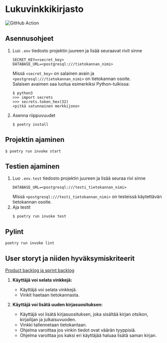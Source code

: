 # Lukuvinkkikirjasto

![GitHub Action](https://github.com/kimmomuli/Lukuvinkkikirjasto/workflows/CI/badge.svg)

## Asennusohjeet
1. Luo `.env` tiedosto projektin juureen ja lisää seuraavat rivit sinne
    ```
    SECRET_KEY=<secret_key>
    DATABASE_URL=<postgresql:///tietokannan_nimi>
    ```
    Missä `<secret_key>` on salainen avain ja `<postgresql:///tietokannan_nimi>` on tietokannan osoite.  
    Salaisen avaimen saa luotua esimerkiksi Python-tulkissa:
    ```
    $ python3
    >>> import secrets
    >>> secrets.token_hex(32)
    <pitkä satunnainen merkkijono>
    ```

2. Asenna riippuvuudet
    ```
    $ poetry install
    ```

## Projektin ajaminen
```
$ poetry run invoke start
```

## Testien ajaminen
1. Luo `.env.test` tiedosto projektin juureen ja lisää seuraa rivi sinne
    ```
    DATABASE_URL=<postgresql:///testi_tietokannan_nimi>
    ```
    Missä `<postgresql:///testi_tietokannan_nimi>` on testeissä käytettävän tietokannan osoite.  
2. Aja testit
    ```
    $ poetry run invoke test
    ```

## Pylint

```
poetry run invoke lint
```

## User storyt ja niiden hyväksymiskriteerit
[Product backlog ja sprint backlog](https://github.com/kimmomuli/Lukuvinkkikirjasto/projects/1)

1. **Käyttäjä voi selata vinkkejä:** 
    - Käyttäjä voi selata vinkkejä.
    - Vinkit haetaan tietokannasta. 

2. **Käyttäjä voi lisätä uuden kirjasuosituksen:** 
    - Käyttäjä voi lisätä kirjasuosituksen, joka sisältää kirjan otsikon, kirjailijan ja julkaisuvuoden.
    - Vinkki tallennetaan tietokantaan.
    - Ohjelma varoittaa jos vinkin tiedot ovat väärän tyyppisiä.
    - Ohjelma varoittaa jos kaksi eri käyttäjää haluaa lisätä saman kirjan. 
